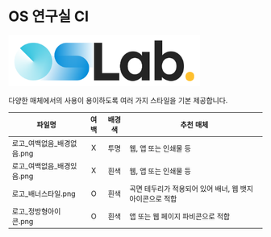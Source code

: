 OS 연구실 CI
=====
<img src="로고_배너스타일.png" width="380" height="102"><br>

다양한 매체에서의 사용이 용이하도록 여러 가지 스타일을 기본 제공합니다.

|파일명|여백|배경색|추천 매체|
|------------------------|:-:|:-:|-|
|로고_여백없음_배경없음.png|X|투명|웹, 앱 또는 인쇄물 등|
|로고_여백없음_배경있음.png|X|흰색|웹, 앱 또는 인쇄물 등|
|로고_배너스타일.png       |O|흰색|곡면 테두리가 적용되어 있어 배너, 웹 뱃지 아이콘으로 적합|
|로고_정방형아이콘.png     |O|흰색|앱 또는 웹 페이지 파비콘으로 적합|
